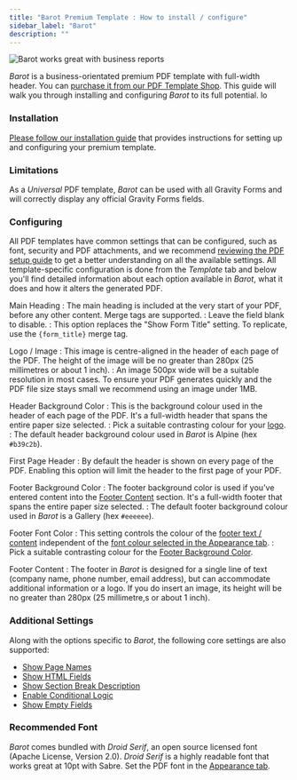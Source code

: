```yaml
---
title: "Barot Premium Template : How to install / configure"
sidebar_label: "Barot"
description: ""
---
```


![Barot works great with business reports](https://resources.gravitypdf.com/uploads/edd/2017/03/cover-image-3-1000x665.png) 

*Barot* is a business-orientated premium PDF template with full-width header. You can [purchase it from our PDF Template Shop](https://gravitypdf.com/shop/barot/). This guide will walk you through installing and configuring *Barot* to its full potential. lo

### Installation 

[Please follow our installation guide](shop-installing-upgrading-premium-templates.md) that provides instructions for setting up and configuring your premium template.

### Limitations 

As a *Universal* PDF template, *Barot* can be used with all Gravity Forms and will correctly display any official Gravity Forms fields.

### Configuring 

All PDF templates have common settings that can be configured, such as font, security and PDF attachments, and we recommend [reviewing the PDF setup guide](user-setup-pdf.md) to get a better understanding on all the available settings. All template-specific configuration is done from the *Template* tab and below you'll find detailed information about each option available in *Barot*, what it does and how it alters the generated PDF.

Main Heading 
:    The main heading is included at the very start of your PDF, before any other content. Merge tags are supported.
:    Leave the field blank to disable. 
:    This option replaces the "Show Form Title" setting. To replicate, use the `{form_title}` merge tag. 

Logo / Image 
:    This image is centre-aligned in the header of each page of the PDF. The height of the image will be no greater than 280px (25 millimetres or about 1 inch).
:    An image 500px wide will be a suitable resolution in most cases. To ensure your PDF generates quickly and the PDF file size stays small we recommend using an image under 1MB. 

Header Background Color 
:    This is the background colour used in the header of each page of the PDF. It's a full-width header that spans the entire paper size selected.
:    Pick a suitable contrasting colour for your [logo](#logo).
:    The default header background colour used in *Barot* is Alpine (hex `#b39c2b`).

First Page Header 
:    By default the header is shown on every page of the PDF. Enabling this option will limit the header to the first page of your PDF.

Footer Background Color 
:    The footer background color is used if you've entered content into the [Footer Content](#footer-content) section. It's a full-width footer that spans the entire paper size selected.
:    The default footer background colour used in *Barot* is a Gallery (hex `#eeeeee`).

Footer Font Color 
:    This setting controls the colour of the [footer text / content](#footer-content) independent of the [font colour selected in the Appearance tab](user-setup-pdf.md#font-colour). 
:    Pick a suitable contrasting colour for the [Footer Background Color](#footer-background-color).

Footer Content 
:    The footer in *Barot* is designed for a single line of text (company name, phone number, email address), but can accommodate additional information or a logo. If you do insert an image, its height will be no greater than 280px (25 millimetre,s or about 1 inch).

### Additional Settings 

Along with the options specific to *Barot*, the following core settings are also supported:

* [Show Page Names](user-setup-pdf.md#show-page-names)
* [Show HTML Fields](user-setup-pdf.md#show-html-fields)
* [Show Section Break Description](user-setup-pdf.md#show-section-break-description)
* [Enable Conditional Logic](user-setup-pdf.md#enable-conditional-logic)
* [Show Empty Fields](user-setup-pdf.md#show-empty-fields)

### Recommended Font 

*Barot* comes bundled with *Droid Serif*, an open source licensed font (Apache License, Version 2.0). *Droid Serif* is a highly readable font that works great at 10pt with Sabre. Set the PDF font in the [Appearance tab](user-setup-pdf.md#appearance-tab).